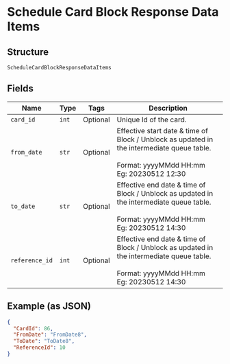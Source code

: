 
# Schedule Card Block Response Data Items

## Structure

`ScheduleCardBlockResponseDataItems`

## Fields

| Name | Type | Tags | Description |
|  --- | --- | --- | --- |
| `card_id` | `int` | Optional | Unique Id of the card. |
| `from_date` | `str` | Optional | Effective start date & time of Block / Unblock as updated in the intermediate queue table.<br><br>Format: yyyyMMdd HH:mm<br>Eg: 20230512 12:30 |
| `to_date` | `str` | Optional | Effective end date & time of Block / Unblock as updated in the intermediate queue table.<br><br>Format: yyyyMMdd HH:mm<br>Eg: 20230512 14:30 |
| `reference_id` | `int` | Optional | Effective end date & time of Block / Unblock as updated in the intermediate queue table.<br><br>Format: yyyyMMdd HH:mm<br>Eg: 20230512 14:30 |

## Example (as JSON)

```json
{
  "CardId": 86,
  "FromDate": "FromDate8",
  "ToDate": "ToDate8",
  "ReferenceId": 10
}
```

